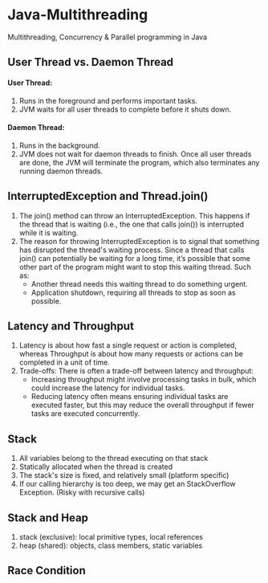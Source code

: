 # Java-Multithreading
Multithreading, Concurrency &amp; Parallel programming in Java

## User Thread vs. Daemon Thread
#### User Thread:
1. Runs in the foreground and performs important tasks.
2. JVM waits for all user threads to complete before it shuts down.
#### Daemon Thread:
1. Runs in the background.
2. JVM does not wait for daemon threads to finish. Once all user threads are done, the JVM will terminate the program, which also terminates any running daemon threads.

## InterruptedException and Thread.join()
1. The join() method can throw an InterruptedException. This happens if the thread that is waiting (i.e., the one that calls join()) is interrupted while it is waiting.
2. The reason for throwing InterruptedException is to signal that something has disrupted the thread's waiting process. Since a thread that calls join() can potentially be waiting for a long time, it’s possible that some other part of the program might want to stop this waiting thread. Such as:
    - Another thread needs this waiting thread to do something urgent.
    - Application shutdown, requiring all threads to stop as soon as possible.

## Latency and Throughput
1. Latency is about how fast a single request or action is completed, whereas Throughput is about how many requests or actions can be completed in a unit of time.
2. Trade-offs: There is often a trade-off between latency and throughput:
    - Increasing throughput might involve processing tasks in bulk, which could increase the latency for individual tasks.
    - Reducing latency often means ensuring individual tasks are executed faster, but this may reduce the overall throughput if fewer tasks are executed concurrently.

## Stack
1. All variables belong to the thread executing on that stack
2. Statically allocated when the thread is created
3. The stack's size is fixed, and relatively small (platform specific)
4. If our calling hierarchy is too deep, we may get an StackOverflow Exception. (Risky with recursive calls)

## Stack and Heap
1. stack (exclusive): local primitive types, local references
2. heap (shared): objects, class members, static variables

## Race Condition
